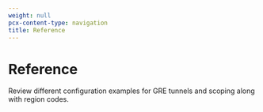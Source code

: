 ```yaml
---
weight: null
pcx-content-type: navigation
title: Reference
---
```


# Reference

Review different configuration examples for GRE tunnels and scoping along with region codes.

<DirectoryListing path="/reference" />